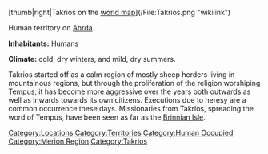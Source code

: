 [thumb|right|Takrios on the [world
map](:File:World_Map_Handout.jpg "wikilink")](/File:Takrios.png "wikilink")

Human territory on [Ahrda](/Ahrda "wikilink").

**Inhabitants:** Humans

**Climate:** cold, dry winters, and mild, dry summers.

Takrios started off as a calm region of mostly sheep herders living in
mountainous regions, but through the proliferation of the religion
worshiping Tempus, it has become more aggressive over the years both
outwards as well as inwards towards its own citizens. Executions due to
heresy are a common occurrence these days. Missionaries from Takrios,
spreading the word of Tempus, have been seen as far as the [Brinnian
Isle](/Brinnian_Isle "wikilink").

[Category:Locations](/Category:Locations "wikilink")
[Category:Territories](/Category:Territories "wikilink") [Category:Human
Occupied](/Category:Human_Occupied "wikilink") [Category:Merion
Region](/Category:Merion_Region "wikilink")
[Category:Takrios](/Category:Takrios "wikilink")